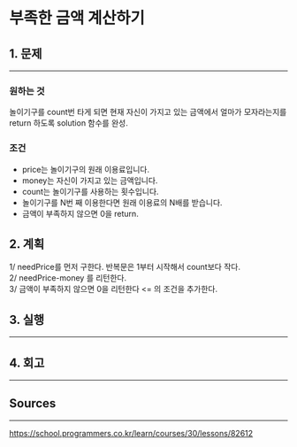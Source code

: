# 부족한 금액 계산하기
## 1. 문제
***
### 원하는 것
놀이기구를 count번 타게 되면 현재 자신이 가지고 있는 금액에서 얼마가 모자라는지를 return 하도록 solution 함수를 완성.

### 조건
* price는 놀이기구의 원래 이용료입니다.
* money는 자신이 가지고 있는 금액입니다.
* count는 놀이기구를 사용하는 횟수입니다.
* 놀이기구를 N번 째 이용한다면 원래 이용료의 N배를 받습니다.
* 금액이 부족하지 않으면 0을 return.

## 2. 계획
1/ needPrice를 먼저 구한다. 반복문은 1부터 시작해서 count보다 작다.<br/>
2/ needPrice-money 를 리턴한다. <br/>
3/ 금액이 부족하지 않으면 0을 리턴한다 <= 의 조건을 추가한다.

## 3. 실행
***
## 4. 회고
***

## Sources
***
https://school.programmers.co.kr/learn/courses/30/lessons/82612
